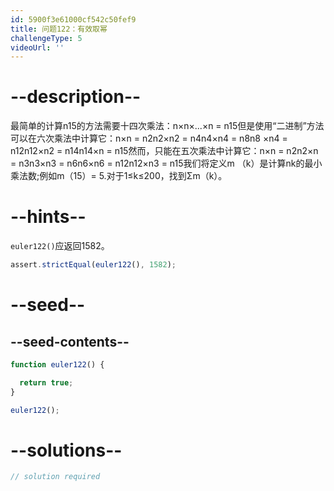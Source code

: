 ```yaml
---
id: 5900f3e61000cf542c50fef9
title: 问题122：有效取幂
challengeType: 5
videoUrl: ''
---
```


# --description--

最简单的计算n15的方法需要十四次乘法：n×n×...×n = n15但是使用“二进制”方法可以在六次乘法中计算它：n×n = n2n2×n2 = n4n4×n4 = n8n8 ×n4 = n12n12×n2 = n14n14×n = n15然而，只能在五次乘法中计算它：n×n = n2n2×n = n3n3×n3 = n6n6×n6 = n12n12×n3 = n15我们将定义m （k）是计算nk的最小乘法数;例如m（15）= 5.对于1≤k≤200，找到Σm（k）。

# --hints--

`euler122()`应返回1582。

```js
assert.strictEqual(euler122(), 1582);
```

# --seed--

## --seed-contents--

```js
function euler122() {

  return true;
}

euler122();
```

# --solutions--

```js
// solution required
```
